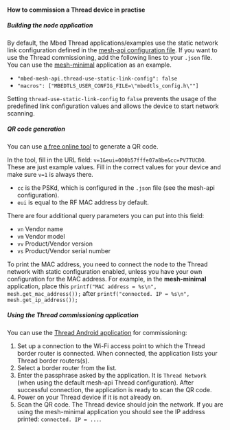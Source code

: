 #### How to commission a Thread device in practise

##### Building the node application

By default, the Mbed Thread applications/examples use the static network link configuration defined in the [mesh-api configuration file](https://github.com/ARMmbed/mbed-os/blob/master/features/nanostack/FEATURE_NANOSTACK/mbed-mesh-api/mbed_lib.json). If you want to use the Thread commissioning, add the following lines to your `.json` file. You can use the [mesh-minimal](https://github.com/ARMmbed/mbed-os-example-mesh-minimal) application as an example.

* `"mbed-mesh-api.thread-use-static-link-config": false`
* `"macros": ["MBEDTLS_USER_CONFIG_FILE=\"mbedtls_config.h\""]`

Setting `thread-use-static-link-config` to `false` prevents the usage of the predefined link configuration values and allows the device to start network scanning.

##### QR code generation

You can use [a free online tool](http://www.qr-code-generator.com/) to generate a QR code.

In the tool, fill in the URL field: `v=1&eui=000b57fffe07a8be&cc=PV7TUCB0`. These are just example values. Fill in the correct values for your device and make sure `v=1` is always there.

* `cc` is the PSKd, which is configured in the `.json` file (see the mesh-api configuration).
* `eui` is equal to the RF MAC address by default. 

There are four additional query parameters you can put into this field: 

* `vn`    Vendor name
* `vm`    Vendor model
* `vv`    Product/Vendor version
* `vs`    Product/Vendor serial number

To print the MAC address, you need to connect the node to the Thread network with static configuration enabled, unless you have your own configuration for the MAC address. For example, in the **mesh-minimal** application, place this `printf("MAC address = %s\n", mesh.get_mac_address());` after `printf("connected. IP = %s\n", mesh.get_ip_address());`

##### Using the Thread commissioning application

You can use the [Thread Android application](https://play.google.com/store/apps/details?id=org.threadgroup.commissioner) for commissioning:

1. Set up a connection to the Wi-Fi access point to which the Thread border router is connected. When connected, the application lists your Thread border routers(s). 
2. Select a border router from the list.
3. Enter the passphrase asked by the application. It is `Thread Network` (when using the default mesh-api Thread configuration). After successful connection, the application is ready to scan the QR code.
4. Power on your Thread device if it is not already on. 
5. Scan the QR code. The Thread device should join the network. If you are using the mesh-minimal application you should see the IP address printed: `connected. IP = ...`.
